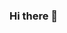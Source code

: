 ### Hi there 👋

<!--
**Manojnaik19/Manojnaik19** is a ✨ _special_ ✨ repository because its `README.md` (this file) appears on your GitHub profile.

Here are some ideas to get you started:

- 🌱 I’m currently learning 
- 💬 Ask me about Photography
- 📫 How to reach me:nkmanoj92@gmail.com
- 
-->
